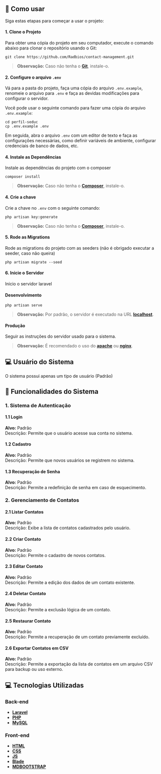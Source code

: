 ## 📖 Como usar
Siga estas etapas para começar a usar o projeto:
#### 1. Clone o Projeto
Para obter uma cópia do projeto em seu computador, execute o comando abaixo para clonar o repositório usando o Git:
```
git clone https://github.com/Radbios/contact-management.git
```
> **Observação:** Caso não tenha o **[Git](https://git-scm.com/)**, instale-o.

#### 2. **Configure o arquivo `.env`**
Vá para a pasta do projeto, faça uma cópia do arquivo `.env.example`, renomeie o arquivo para `.env` e faça as devidas modificações para configurar o servidor.

Você pode usar o seguinte comando para fazer uma cópia do arquivo `.env.example`:
```
cd perfil-seduc
cp .env.example .env
```
Em seguida, abra o arquivo `.env` com um editor de texto e faça as configurações necessárias, como definir variáveis de ambiente, configurar credenciais de banco de dados, etc.

#### 4. Instale as Dependências
Instale as dependências do projeto com o composer
```
composer install
```
> **Observação:** Caso não tenha o **[Composer](https://getcomposer.org/)**, instale-o.

#### 4. Crie a chave
Crie a chave no `.env` com o seguinte comando:
```
php artisan key:generate
```
> **Observação:** Caso não tenha o **[Composer](https://getcomposer.org/)**, instale-o.


#### 5. Rode as Migrations
Rode as migrations do projeto com as seeders (não é obrigado executar a seeder, caso não queira)
```
php artisan migrate --seed
```
#### 6. Inicie o Servidor
Inicio o servidor laravel

#### Desenvolvimento

```
php artisan serve
```
> **Observação:** Por padrão, o servidor é executado na URL **[localhost](http://127.0.0.1:8000)**.

#### Produção
Seguir as instruções do servidor usado para o sistema.
> **Observação:** É recomendado o uso do **[apache](https://httpd.apache.org/)** ou **[nginx](https://nginx.org/en/)**.

## 💻 Usuário do Sistema  
O sistema possui apenas um tipo de usuário (Padrão)

## 🚀 Funcionalidades do Sistema  

### 1. Sistema de Autenticação  

#### 1.1 Login  
**Alvo:** Padrão  
Descrição: Permite que o usuário acesse sua conta no sistema.  

#### 1.2 Cadastro  
**Alvo:** Padrão  
Descrição: Permite que novos usuários se registrem no sistema.  

#### 1.3 Recuperação de Senha  
**Alvo:** Padrão  
Descrição: Permite a redefinição de senha em caso de esquecimento.  

### 2. Gerenciamento de Contatos  

#### 2.1 Listar Contatos  
**Alvo:** Padrão  
Descrição: Exibe a lista de contatos cadastrados pelo usuário.  

#### 2.2 Criar Contato  
**Alvo:** Padrão  
Descrição: Permite o cadastro de novos contatos.  

#### 2.3 Editar Contato  
**Alvo:** Padrão  
Descrição: Permite a edição dos dados de um contato existente.  

#### 2.4 Deletar Contato  
**Alvo:** Padrão  
Descrição: Permite a exclusão lógica de um contato.  

#### 2.5 Restaurar Contato  
**Alvo:** Padrão  
Descrição: Permite a recuperação de um contato previamente excluído.  

#### 2.6 Exportar Contatos em CSV  
**Alvo:** Padrão  
Descrição: Permite a exportação da lista de contatos em um arquivo CSV para backup ou uso externo.  


## :computer: Tecnologias Utilizadas

### Back-end
- **[Laravel](https://laravel.com/)**
- **[PHP](https://www.php.net/)**
- **[MySQL](https://www.mysql.com/)**
  
### Front-end
- **[HTML](https://developer.mozilla.org/pt-BR/docs/Web/HTML)**
- **[CSS](https://developer.mozilla.org/pt-BR/docs/Web/CSS)**
- **[JS](https://developer.mozilla.org/pt-BR/docs/Web/JavaScript)**
- **[Blade](https://laravel.com/docs/9.x/blade)**
- **[MDBOOTSTRAP](https://mdbootstrap.com/)**
